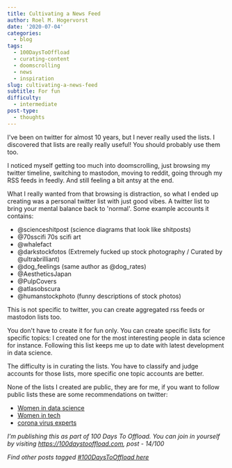 ```yaml
---
title: Cultivating a News Feed
author: Roel M. Hogervorst
date: '2020-07-04'
categories:
  - blog
tags:
  - 100DaysToOffload
  - curating-content
  - doomscrolling
  - news
  - inspiration
slug: cultivating-a-news-feed
subtitle: For fun
difficulty:
  - intermediate
post-type:
  - thoughts
---
```


I've been on twitter for almost 10 years, but I never really used the lists. I discovered that
lists are really really useful! You should probably use them too. 

I noticed myself getting too much into doomscrolling, just browsing my twitter timeline, switching to mastodon, moving to reddit, going through my RSS feeds in feedly. And still feeling a bit antsy at the end. 

What I really wanted from that browsing is distraction, so what I ended up creating was a personal twitter list with just good vibes. A twitter list to bring your mental balance back to 'normal'. Some example accounts it contains: 
- @scienceshitpost (science diagrams that look like shitposts)
- @70sscifi 70s scifi art
- @whalefact
- @darkstockfotos (Extremely fucked up stock photography / Curated by @ultrabrilliant)
- @dog_feelings (same author as @dog_rates)
- @AestheticsJapan
- @PulpCovers
- @atlasobscura
- @humanstockphoto (funny descriptions of stock photos)


This is not specific to twitter, you can create aggregated rss feeds or mastodon lists too. 

You don't have to create it for fun only. You can create specific lists for specific
topics: 
I created one for the most interesting people in data science for instance. 
Following this list keeps me up to date with latest development in data science.

The difficulty is in curating the lists. You have to classify and judge accounts for those lists, more specific one topic accounts are better. 

None of the lists I created are public, they are for me, if you want to follow 
public lists these are some recommendations on twitter:

- [Women in data science](https://twitter.com/i/lists/130385922)
- [Women in tech](https://twitter.com/i/lists/1142858996849659905)
- [corona virus experts](https://twitter.com/i/lists/1240728073114234880)


*I’m publishing this as part of 100 Days To Offload. You can join in yourself by visiting https://100daystooffload.com, post - 14/100*

*Find other posts tagged  [#100DaysToOffload here](https://notes.rmhogervorst.nl/tags/100DaysToOffload/)*
